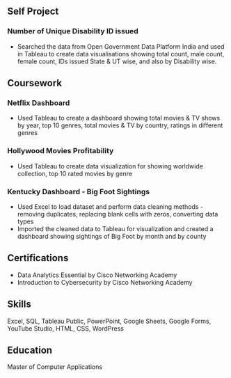 ## Self Project
### Number of Unique Disability ID issued
- Searched the data from Open Government Data Platform India and used in Tableau to create data visualisations showing total count, male count, female count, IDs issued State & UT wise, and also by Disability wise.

## Coursework
### Netflix Dashboard
- Used Tableau to create a dashboard showing total movies & TV shows by year, top 10 genres, total movies & TV by country, ratings in different genres
### Hollywood Movies Profitability
- Used Tableau to create data visualization for showing worldwide collection, top 10 rated movies by genre
### Kentucky Dashboard - Big Foot Sightings
- Used Excel to load dataset and perform data cleaning methods - removing duplicates, replacing blank cells with zeros, converting data types
- Imported the cleaned data to Tableau for visualization and created a dashboard showing sightings of Big Foot by month and by county

## Certifications
- Data Analytics Essential by Cisco Networking Academy
- Introduction to Cybersecurity by Cisco Networking Academy

## Skills
Excel, SQL, Tableau Public, PowerPoint, Google Sheets, Google Forms, YouTube Studio, HTML, CSS, WordPress

## Education
Master of Computer Applications

